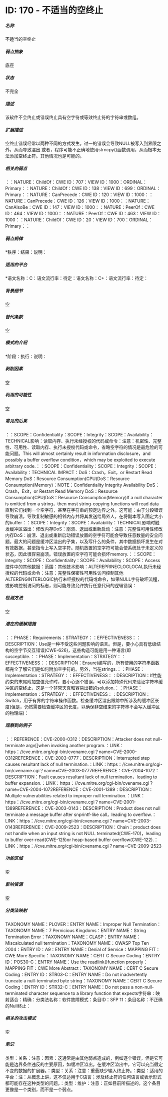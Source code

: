 # ID: 170 - 不适当的空终止
<h5>名称</h5>不适当的空终止
<h5>弱点抽象</h5>底座
<h5>状态</h5>不完全
<h5>描述</h5>该软件不会终止或错误终止具有空字符或等效终止符的字符串或数组。
<h5>扩展描述</h5>空终止错误经常以两种不同的方式发生。过一的错误会导致NULL被写入到界限之外，从而导致溢出.或者，程序可能不正确地使用strncpy()函数调用，从而根本无法添加空终止符。其他情况也是可能的。
<h5>相关的弱点</h5>：：NATURE：ChildOf：CWE ID：707：VIEW ID：1000：ORDINAL：Primary：：NATURE：ChildOf：CWE ID：138：VIEW ID：699：ORDINAL：Primary：：NATURE：CanPrecede：CWE ID：120：VIEW ID：1000：：NATURE：CanPrecede：CWE ID：126：VIEW ID：1000：：NATURE：CanAlsoBe：CWE ID：147：VIEW ID：1000：：NATURE：PeerOf：CWE ID：464：VIEW ID：1000：：NATURE：PeerOf：CWE ID：463：VIEW ID：1000：：NATURE：ChildOf：CWE ID：20：VIEW ID：700：ORDINAL：Primary：：
<h5>弱点规律</h5>*秩序：结果：说明：
<h5>适用的平台</h5>*语文名称：C：语文流行率：待定：语文名称：C+：语文流行率：待定：
<h5>背景细节</h5>空
<h5>替代条款</h5>空
<h5>模式的介绍</h5>*阶段：执行：说明：
<h5>剥削因素</h5>空
<h5>利用的可能性</h5>空
<h5>常见的后果</h5>：：SCOPE：Confidentiality：SCOPE：Integrity：SCOPE：Availability：TECHNICAL影响：读取内存、执行未经授权的代码或命令：注意：机密性、完整性、可用性、读取内存、执行未授权代码或命令，省略空字符的情况是最危险的可能问题。This will almost certainly result in information disclosure，and possibly a buffer overflow condition，which may be exploited to execute arbitrary code.：：SCOPE：Confidentiality：SCOPE：Integrity：SCOPE：Availability：TECHNICAL IMPACT：DoS：Crash，Exit，or Restart Read Memory DoS：Resource Consumption(CPU)DoS：Resource Consumption(Memory)：NOTE：Confidentiality Integrity Availability DoS：Crash，Exit，or Restart Read Memory DoS：Resource Consumption(CPU)DoS：Resource Consumption(Memory)If a null character is omitted from a string，then most string-copying functions will read data直到它们找到一个空字符，甚至在字符串的预定边界之外。这可能：由于分段错误导致崩溃，导致复制敏感的相邻内存并将其发送给局外人，在将副本写入固定大小的buffer：：SCOPE：Integrity：SCOPE：Availability：TECHNICAL影响时触发缓冲区溢出：修改内存DoS：崩溃、退出或重新启动：注意：完整性可用性修改内存DoS：崩溃、退出或重新启动错误放置的空字符可能会导致任意数量的安全问题。最大的问题是缓冲区溢出的子集，以及写什么的条件，其中数据损坏发生在对有效数据，甚至指令上写入空字符。随机放置的空字符可能会使系统处于未定义的状态，因此很容易崩溃。错误放置的空字符可能会损坏memory.：：SCOPE：Integrity：SCOPE：Confidentiality：SCOPE：Availability：SCOPE：Access控件中的其他数据：范围：其他技术影响：ALTEREPRINECLOGLOCAL执行未经授权的代码或命令：注意：完整性保密性可用性访问控制其他ALTERENGINTERLOGIC执行未经授权的代码或命令，如果NULL字符破坏流程，或影响控制访问的标志，则可能导致允许执行任意代码的逻辑错误：
<h5>检测方法</h5>空
<h5>潜在的缓解措施</h5>：：PHASE：Requirements：STRATEGY：：EFFECTIVENESS：：DESCRIPTION：Use是一种不受这些问题影响的语言。但是，要小心具有低级结构的空字节交互错误(CWE-626)，这些构造可能是用一种语言(即susceptible.：：PHASE：Implementation：STRATEGY：：EFFECTIVENESS：：DESCRIPTION：Ensure)编写的，所有使用的字符串函数都完全了解它们是如何附加空字符的。另外，当在strings.：：PHASE：Implementation：STRATEGY：：EFFECTIVENESS：：DESCRIPTION：If性能约束的末尾附加空值允许时，要小心逐个错误，可以添加特殊代码来验证字符串缓冲区的空终止，这是一个非常天真和容易出错的solution.：：PHASE：Implementation：STRATEGY：：EFFECTIVENESS：：DESCRIPTION：Switch，用于有界的字符串操作函数。检查缓冲区溢出跟踪中所涉及的缓冲区长度(但是，仍然需要检查缓冲区的长度，以确保非空结束的字符串不会写入缓冲区的物理端)：
<h5>观察到的例子</h5>：：REFERENCE：CVE-2000-0312：DESCRIPTION：Attacker does not null-terminate argv[]when invoking another program.：LINK：https：//cve.mitre.org/cgi-bin/cvename.cgi？name=CVE-2000-0312REFERENCE：CVE-2003-0777：DESCRIPTION：Interrupted step causes resultant lack of null termination.：LINK：https：//cve.mitre.org/cgi-bin/cvename.cgi？name=CVE-2003-0777REFERENCE：CVE-2004-1072：DESCRIPTION：Fault causes resultant lack of null termination，leading to buffer expansion.：LINK：https：//cve.mitre.org/cgi-bin/cvename.cgi？name=CVE-2004-1072REFERENCE：CVE-2001-1389：DESCRIPTION：Multiple vulnerabilities related to improper null termination.：LINK：https：//cve.mitre.org/cgi-bin/cvename.cgi？name=CVE-2001-1389REFERENCE：CVE-2003-0143：DESCRIPTION：Product does not null terminate a message buffer after snprintf-like call，leading to overflow.：LINK：https：//cve.mitre.org/cgi-bin/cvename.cgi？name=CVE-2003-0143REFERENCE：CVE-2009-2523：DESCRIPTION：Chain：product does not handle when an input string is not NULL terminated(CWE-170)，leading to buffer over-read(CWE-125)or heap-based buffer overflow(CWE-122).：LINK：https：//cve.mitre.org/cgi-bin/cvename.cgi？name=CVE-2009-2523
<h5>功能区域</h5>空
<h5>影响资源</h5>空
<h5>分类法映射</h5>TAXONOMY NAME：PLOVER：ENTRY NAME：Improper Null Termination：TAXONOMY NAME：7 Pernicious Kingdoms：ENTRY NAME：String Termination Error：TAXONOMY NAME：CLASP：ENTRY NAME：Miscalculated null termination：TAXONOMY NAME：OWASP Top Ten 2004：ENTRY ID：A9：ENTRY NAME：Denial of Service：MAPPING FIT：CWE More Specific：TAXONOMY NAME：CERT C Secure Coding：ENTRY ID：POS30-C：ENTRY NAME：Use the readlink()function properly：MAPPING FIT：CWE More Abstract：TAXONOMY NAME：CERT C Secure Coding：ENTRY ID：STR03-C：ENTRY NAME：Do not inadvertently truncate a null-terminated byte string：TAXONOMY NAME：CERT C Secure Coding：ENTRY ID：STR32-C：ENTRY NAME：Do not pass a non-null-terminated character sequence to a library function that expects字符串：映射适合：精确：分类法名称：软件故障模式：条目ID：SFP 11：条目名称：不正确的Null终止：
<h5>相关的攻击模式</h5>空
<h5>笔记</h5>类型：关系：注意：因素：这通常是由其他弱点造成的，例如逐个错误，但是它可能是边界条件违反的主要原因，如缓冲区溢出。在缓冲区溢出中，它可以充当假定不变的数据的扩展器。：类型：关系：注意：重叠缺少输入终止符。：类型：适用的平台：注：从概念上讲，这不仅适用于C语言；涉及终止符的任何语言或表示形式都可能存在这种类型的问题。：类型：维护：注意：正如目前所描述的，这个条目更像是一个类别，而不是一个弱点。


